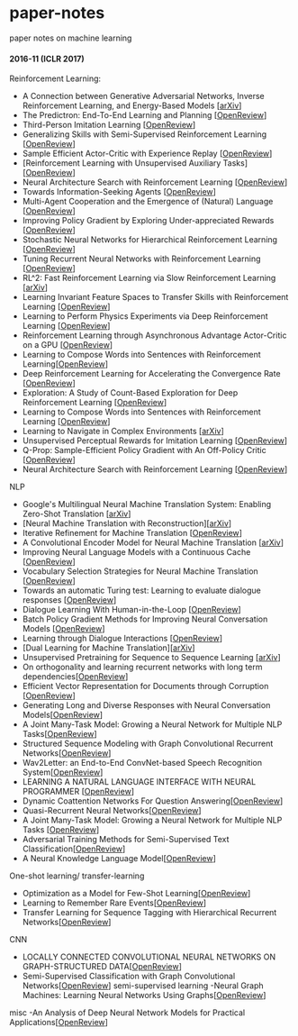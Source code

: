 # paper-notes
paper notes on machine learning


#### 2016-11 (ICLR 2017)

Reinforcement Learning:

- A Connection between Generative Adversarial Networks, Inverse Reinforcement Learning, and Energy-Based Models [[arXiv](https://arxiv.org/abs/1611.03852)]
- The Predictron: End-To-End Learning and Planning [[OpenReview](http://openreview.net/forum?id=BkJsCIcgl)]
- Third-Person Imitation Learning [[OpenReview](http://openreview.net/forum?id=B16dGcqlx)]
- Generalizing Skills with Semi-Supervised Reinforcement Learning [[OpenReview](http://openreview.net/forum?id=ryHlUtqge)]
- Sample Efficient Actor-Critic with Experience Replay [[OpenReview](http://openreview.net/forum?id=HyM25Mqel)]
- [Reinforcement Learning with Unsupervised Auxiliary Tasks][[OpenReview](http://openreview.net/forum?id=SJ6yPD5xg)]
- Neural Architecture Search with Reinforcement Learning [[OpenReview](http://openreview.net/forum?id=r1Ue8Hcxg)]
- Towards Information-Seeking Agents [[OpenReview](http://openreview.net/forum?id=SyW2QSige)]
- Multi-Agent Cooperation and the Emergence of (Natural) Language [[OpenReview](http://openreview.net/forum?id=Hk8N3Sclg)]
- Improving Policy Gradient by Exploring Under-appreciated Rewards [[OpenReview](http://openreview.net/forum?id=ryT4pvqll)]
- Stochastic Neural Networks for Hierarchical Reinforcement Learning [[OpenReview](http://openreview.net/forum?id=B1oK8aoxe)]
- Tuning Recurrent Neural Networks with Reinforcement Learning [[OpenReview](https://arxiv.org/abs/1611.02796)]
- RL^2: Fast Reinforcement Learning via Slow Reinforcement Learning [[arXiv](https://arxiv.org/abs/1611.02779)]
- Learning Invariant Feature Spaces to Transfer Skills with Reinforcement Learning [[OpenReview](http://openreview.net/forum?id=Hyq4yhile)]
- Learning to Perform Physics Experiments via Deep Reinforcement Learning [[OpenReview](http://openreview.net/forum?id=r1nTpv9eg)]
- Reinforcement Learning through Asynchronous Advantage Actor-Critic on a GPU [[OpenReview](http://openreview.net/forum?id=r1VGvBcxl)]
- Learning to Compose Words into Sentences with Reinforcement Learning[[OpenReview](http://openreview.net/forum?id=Skvgqgqxe)]
- Deep Reinforcement Learning for Accelerating the Convergence Rate [[OpenReview](http://openreview.net/forum?id=Syg_lYixe)]
- Exploration: A Study of Count-Based Exploration for Deep Reinforcement Learning [[OpenReview](http://openreview.net/forum?id=SyOvg6jxx)]
- Learning to Compose Words into Sentences with Reinforcement Learning [[OpenReview](http://openreview.net/forum?id=Skvgqgqxe)]
- Learning to Navigate in Complex Environments [[arXiv](https://arxiv.org/abs/1611.03673)]
- Unsupervised Perceptual Rewards for Imitation Learning [[OpenReview](http://openreview.net/forum?id=Bkul3t9ee)]
- Q-Prop: Sample-Efficient Policy Gradient with An Off-Policy Critic [[OpenReview](http://openreview.net/forum?id=SJ3rcZcxl)]
- Neural Architecture Search with Reinforcement Learning [[OpenReview](http://openreview.net/pdf?id=r1Ue8Hcxg)]

NLP

- Google's Multilingual Neural Machine Translation System: Enabling Zero-Shot Translation [[arXiv](https://arxiv.org/abs/1611.04558)]
- [Neural Machine Translation with Reconstruction][[arXiv](https://arxiv.org/abs/1611.01874v1)]
- Iterative Refinement for Machine Translation [[OpenReview](http://openreview.net/forum?id=r1y1aawlg)]
- A Convolutional Encoder Model for Neural Machine Translation [[arXiv](https://arxiv.org/abs/1611.02344)]
- Improving Neural Language Models with a Continuous Cache [[OpenReview](http://openreview.net/forum?id=B184E5qee)]
- Vocabulary Selection Strategies for Neural Machine Translation [[OpenReview](http://openreview.net/forum?id=Bk8N0RLxx)]
- Towards an automatic Turing test: Learning to evaluate dialogue responses [[OpenReview](http://openreview.net/forum?id=HJ5PIaseg)]
- Dialogue Learning With Human-in-the-Loop [[OpenReview](http://openreview.net/forum?id=HJgXCV9xx)]
- Batch Policy Gradient Methods for Improving Neural Conversation Models [[OpenReview](http://openreview.net/forum?id=rJfMusFll)]
- Learning through Dialogue Interactions [[OpenReview](http://openreview.net/forum?id=rkE8pVcle)]
- [Dual Learning for Machine Translation][[arXiv](https://arxiv.org/abs/1611.00179)]
- Unsupervised Pretraining for Sequence to Sequence Learning [[arXiv](https://arxiv.org/abs/1611.02683)]
- On orthogonality and learning recurrent networks with long term dependencies[[OpenReview](http://openreview.net/pdf?id=HkuVu3ige)]
- Efficient Vector Representation for Documents through Corruption
[[OpenReview](http://openreview.net/pdf?id=B1Igu2ogg)]
- Generating Long and Diverse Responses with Neural Conversation Models[[OpenReview](http://openreview.net/pdf?id=HJDdiT9gl)]
- A Joint Many-Task Model: Growing a Neural Network for Multiple NLP Tasks[[OpenReview](http://openreview.net/pdf?id=SJZAb5cel)]
- Structured Sequence Modeling with Graph Convolutional Recurrent Networks[[OpenReview](http://openreview.net/pdf?id=S19eAF9ee)]
- Wav2Letter: an End-to-End ConvNet-based Speech Recognition System[[OpenReview](http://openreview.net/pdf?id=ry2YOrcge)]
- LEARNING A NATURAL LANGUAGE INTERFACE WITH NEURAL PROGRAMMER
[[OpenReview](http://openreview.net/pdf?id=BkUDvt5gg)]
- Dynamic Coattention Networks For Question Answering[[OpenReview](http://openreview.net/pdf?id=rJeKjwvclx)]
- Quasi-Recurrent Neural Networks[[OpenReview](http://openreview.net/pdf?id=H1zJ-v5xl)]
- A Joint Many-Task Model: Growing a Neural Network for Multiple NLP Tasks [[OpenReview](http://openreview.net/forum?id=SJZAb5cel)]
- Adversarial Training Methods for Semi-Supervised Text Classification[[OpenReview](http://openreview.net/pdf?id=r1X3g2_xl)]
- A Neural Knowledge Language Model[[OpenReview](http://openreview.net/pdf?id=BJwFrvOeg)]


One-shot learning/ transfer-learning
- Optimization as a Model for Few-Shot Learning[[OpenReview](http://openreview.net/pdf?id=rJY0-Kcll)]
- Learning to Remember Rare Events[[OpenReview](http://openreview.net/pdf?id=SJTQLdqlg)]
- Transfer Learning for Sequence Tagging with Hierarchical Recurrent Networks[[OpenReview](http://openreview.net/pdf?id=ByxpMd9lx)]

CNN
- LOCALLY CONNECTED CONVOLUTIONAL NEURAL
NETWORKS ON GRAPH-STRUCTURED DATA[[OpenReview](http://openreview.net/pdf?id=BkIqod5ll)]
- Semi-Supervised Classification with Graph Convolutional Networks[[OpenReview](http://openreview.net/pdf?id=BkIqod5ll)]
semi-supervised learning
-Neural Graph Machines: Learning Neural Networks Using Graphs[[OpenReview](http://openreview.net/pdf?id=SJU4ayYgl)]

misc
-An Analysis of Deep Neural Network Models for Practical Applications[[OpenReview](http://openreview.net/pdf?id=Bygq-H9eg)]


